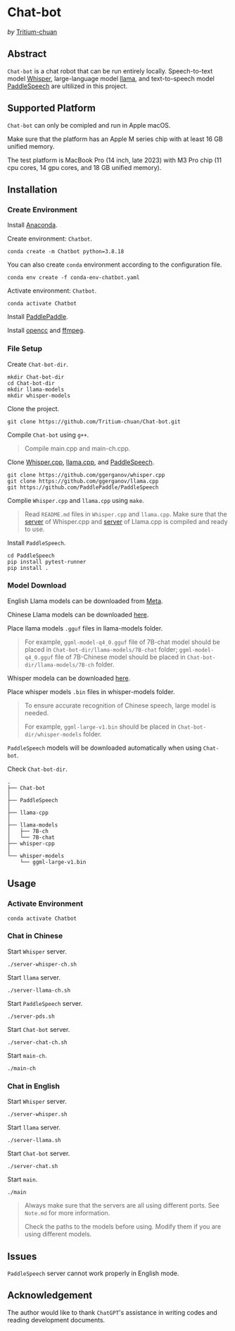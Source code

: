 # Chat-bot 

*by* [Tritium-chuan](https://github.com/Tritium-chuan)

## Abstract

`Chat-bot` is a chat robot that can be run entirely locally. Speech-to-text model [Whisper](https://github.com/openai/whisper), large-language model [llama](https://github.com/facebookresearch/llama), and text-to-speech model [PaddleSpeech](https://github.com/PaddlePaddle/PaddleSpeech) are ultilized in this project.

## Supported Platform

`Chat-bot` can only be comipled and run in Apple macOS. 

Make sure that the platform has an Apple M series chip with at least 16 GB unified memory. 

The test platform is MacBook Pro (14 inch, late 2023) with M3 Pro chip (11 cpu cores, 14 gpu cores, and 18 GB unified memory). 

## Installation

### Create Environment

Install [Anaconda](https://www.anaconda.com).

Create environment: `Chatbot`.

```shell
conda create -m Chatbot python=3.8.18
```

You can also create `conda` environment according to the configuration file.

```shell
conda env create -f conda-env-chatbot.yaml
```

Activate environment: `Chatbot`.

```shell
conda activate Chatbot
```

Install [PaddlePaddle](https://www.paddlepaddle.org.cn/en). 

Install [opencc](https://formulae.brew.sh/formula/opencc) and [ffmpeg](https://formulae.brew.sh/formula/ffmpeg#default).

### File Setup

Create `Chat-bot-dir`.

```shell
mkdir Chat-bot-dir
cd Chat-bot-dir
mkdir llama-models
mkdir whisper-models
```

Clone the project.

```shell
git clone https://github.com/Tritium-chuan/Chat-bot.git
```

Compile `Chat-bot` using `g++`.

> Compile main.cpp and main-ch.cpp.

Clone [Whisper.cpp](https://github.com/ggerganov/whisper.cpp), [llama.cpp](https://github.com/ggerganov/llama.cpp), and [PaddleSpeech](https://github.com/PaddlePaddle/PaddleSpeech).

```shell
git clone https://github.com/ggerganov/whisper.cpp
git clone https://github.com/ggerganov/llama.cpp
git https://github.com/PaddlePaddle/PaddleSpeech
```

Complie `Whisper.cpp` and `llama.cpp` using `make`.

> Read `README.md` files in `Whisper.cpp` and `llama.cpp`. Make sure that the [server](https://github.com/ggerganov/whisper.cpp/tree/6559b538e5e05cfa199c15d46ca5bd0edd353974/examples/server) of Whisper.cpp and [server](https://github.com/ggerganov/llama.cpp/tree/1f5cd83275fabb43f2ae92c30033b384a3eb37b4/examples/server) of Llama.cpp is compiled and ready to use. 

Install `PaddleSpeech`.

```shell
cd PaddleSpeech
pip install pytest-runner
pip install .
```

### Model Download

English Llama models can be downloaded from [Meta](https://ai.meta.com/llama/#download-the-model). 

Chinese Llama models can be downloaded [here](https://github.com/ymcui/Chinese-LLaMA-Alpaca-2).

Place llama models `.gguf` files in llama-models folder.

> For example, `ggml-model-q4_0.gguf` file of 7B-chat model should be placed in `Chat-bot-dir/llama-models/7B-chat` folder; `ggml-model-q4_0.gguf` file of 7B-Chinese model should be placed in `Chat-bot-dir/llama-models/7B-ch` folder.

Whisper modela can be downloaded [here](https://huggingface.co/ggerganov/whisper.cpp/tree/main).

Place whisper models `.bin` files in whisper-models folder.

> To ensure accurate recognition of Chinese speech, large model is needed.
>
> For example, `ggml-large-v1.bin` should be placed in `Chat-bot-dir/whisper-models` folder.

`PaddleSpeech` models will be downloaded automatically when using `Chat-bot`.

Check `Chat-bot-dir`. 

```shell
.
├── Chat-bot
│
├── PaddleSpeech
│
├── llama-cpp
│
├── llama-models
│   ├── 7B-ch
│   └── 7B-chat
├── whisper-cpp
│
└── whisper-models
    └── ggml-large-v1.bin
```

## Usage

### Activate Environment

```shell
conda activate Chatbot
```

### Chat in Chinese

Start `Whisper` server.

```shell
./server-whisper-ch.sh
```

Start `llama` server.

```shell
./server-llama-ch.sh
```

Start `PaddleSpeech` server.

```shell
./server-pds.sh
```

Start `Chat-bot` server.

```shell
./server-chat-ch.sh
```

Start `main-ch`.

```shell
./main-ch
```

### Chat in English

Start `Whisper` server.

```shell
./server-whisper.sh
```

Start `llama` server.

```shell
./server-llama.sh
```

Start `Chat-bot` server.

```shell
./server-chat.sh
```

Start `main`.

```shell
./main
```

> Always make sure that the servers are all using different ports. See `Note.md` for more information.
>
> Check the paths to the models before using. Modify them if you are using different models.

## Issues

`PaddleSpeech` server cannot work properly in English mode. 

## Acknowledgement

The author would like to thank `ChatGPT`'s assistance in writing codes and reading development documents.
